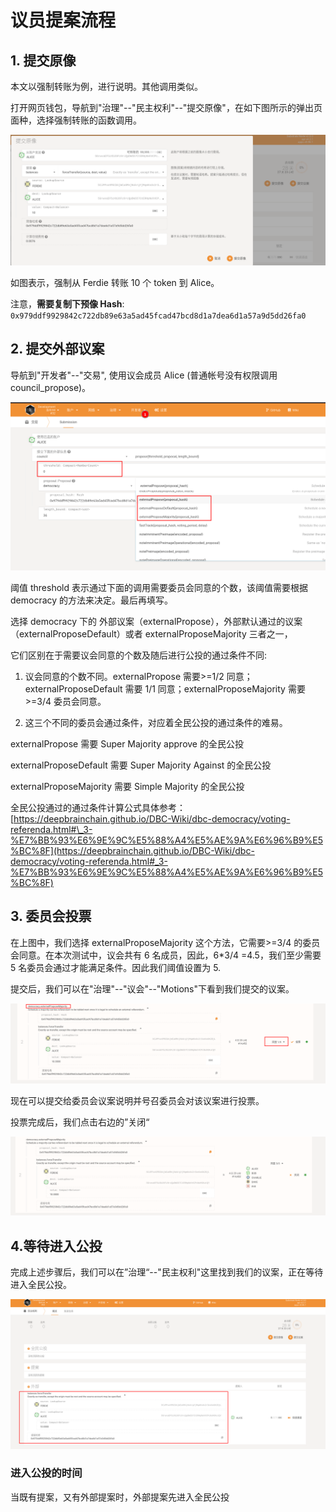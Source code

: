 # 议员提案流程

## 1. 提交原像

本文以强制转账为例，进行说明。其他调用类似。

打开网页钱包，导航到"治理"--"民主权利"--"提交原像"，在如下图所示的弹出页面种，选择强制转账的函数调用。

![](./assets/council-proposal.assets/2022-04-25_15-40.png)

如图表示，强制从 Ferdie 转账 10 个 token 到 Alice。

注意，**需要复制下预像 Hash**: `0x979ddf9929842c722db89e63a5ad45fcad47bcd8d1a7dea6d1a57a9d5dd26fa0`

## 2. 提交外部议案

导航到"开发者"--"交易", 使用议会成员 Alice (普通帐号没有权限调用 council_propose)。

![](./assets/council-proposal.assets/2022-04-25_15-46.png)

阈值 threshold 表示通过下面的调用需要委员会同意的个数，该阈值需要根据 democracy 的方法来决定。最后再填写。

选择 democracy 下的 外部议案（externalPropose），外部默认通过的议案（externalProposeDefault）或者 externalProposeMajority 三者之一，

它们区别在于需要议会同意的个数及随后进行公投的通过条件不同:

1. 议会同意的个数不同。externalPropose 需要>=1/2 同意；externalProposeDefault 需要 1/1 同意；externalProposeMajority 需要>=3/4 委员会同意。

2. 这三个不同的委员会通过条件，对应着全民公投的通过条件的难易。

externalPropose 需要 Super Majority approve 的全民公投

externalProposeDefault 需要 Super Majority Against 的全民公投

externalProposeMajority 需要 Simple Majority 的全民公投

全民公投通过的通过条件计算公式具体参考：[https://deepbrainchain.github.io/DBC-Wiki/dbc-democracy/voting-referenda.html#\_3-%E7%BB%93%E6%9E%9C%E5%88%A4%E5%AE%9A%E6%96%B9%E5%BC%8F](https://deepbrainchain.github.io/DBC-Wiki/dbc-democracy/voting-referenda.html#_3-%E7%BB%93%E6%9E%9C%E5%88%A4%E5%AE%9A%E6%96%B9%E5%BC%8F)

## 3. 委员会投票

在上图中，我们选择 externalProposeMajority 这个方法，它需要>=3/4 的委员会同意。在本次测试中，议会共有 6 名成员，因此，6\*3/4 =4.5，我们至少需要 5 名委员会通过才能满足条件。因此我们阈值设置为 5.

提交后，我们可以在"治理"--"议会"--"Motions"下看到我们提交的议案。

![](./assets/council-proposal.assets/2022-04-25_15-56.png)

现在可以提交给委员会议案说明并号召委员会对该议案进行投票。

投票完成后，我们点击右边的”关闭“

![](./assets/council-proposal.assets/2022-04-25_15-59.png)

## 4.等待进入公投

完成上述步骤后，我们可以在”治理“--"民主权利"这里找到我们的议案，正在等待进入全民公投。

![](./assets/council-proposal.assets/2022-04-25_16-00.png)

### 进入公投的时间

当既有提案，又有外部提案时，外部提案先进入全民公投
